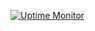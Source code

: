 [![Uptime Monitor](https://github.com/skaffa/skaffa.github.io/actions/workflows/uptime-monitor.yml/badge.svg)](https://github.com/skaffa/skaffa.github.io/actions/workflows/uptime-monitor.yml)
